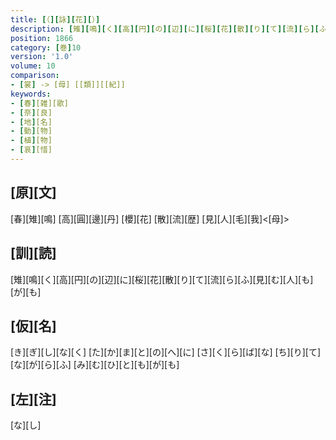 ```yaml
---
title: [（][詠][花][）]
description: [雉][鳴][く][高][円][の][辺][に][桜][花][散][り][て][流][ら][ふ][見][む][人][も][が][も]
position: 1866
category: [巻]10
version: '1.0'
volume: 10
comparison:
- [裳] -> [母] [[類]][[紀]]
keywords:
- [春][雑][歌]
- [奈][良]
- [地][名]
- [動][物]
- [植][物]
- [哀][惜]
---
```


## [原][文]

[春][雉][鳴] [高][圓][邊][丹] [櫻][花] [散][流][歴] [見][人][毛][我]<[母]>

## [訓][読]

[雉][鳴][く][高][円][の][辺][に][桜][花][散][り][て][流][ら][ふ][見][む][人][も][が][も]

## [仮][名]

[き][ぎ][し][な][く] [た][か][ま][と][の][へ][に] [さ][く][ら][ば][な] [ち][り][て][な][が][ら][ふ] [み][む][ひ][と][も][が][も]

## [左][注]

[な][し]
